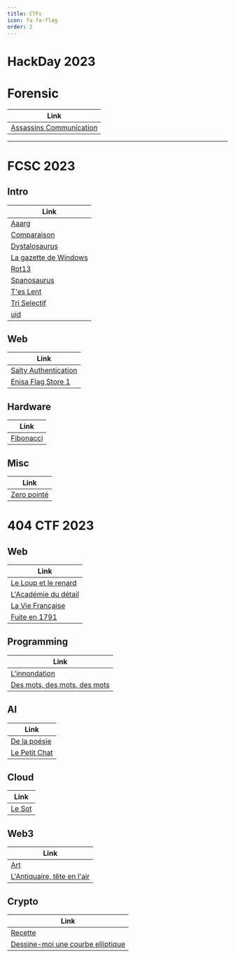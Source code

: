 ```yaml
---
title: CTFs
icon: fa fa-flag
order: 2
---
```


# HackDay 2023

# Forensic

| **Link**  |
| --------------- |
| [Assassins Communication](/CTFs/Hackday2023/forensic/assassins_communication) |

---

# FCSC 2023

## Intro

|   **Link**  |
| --------------- |
| [Aaarg](/CTFs/FCSC2023/intro/aaarg)  |
| [Comparaison](/CTFs/FCSC2023/intro/comparaison)  |
| [Dystalosaurus](/CTFs/FCSC2023/intro/dystalosaurus)  |
| [La gazette de Windows](/CTFs/FCSC2023/intro/la_gazette_de_windows)  |
| [Rot13](/CTFs/FCSC2023/intro/rot13)  |
| [Spanosaurus](/CTFs/FCSC2023/intro/spanosaurus)  |
| [T'es Lent](/CTFs/FCSC2023/intro/tes_lent)  |
| [Tri Selectif](/CTFs/FCSC2023/intro/tri_selectif)  |
| [uid](/CTFs/FCSC2023/intro/uid)  |

## Web

| **Link**   |
|--------------- |
| [Salty Authentication](/CTFs/FCSC2023/web/salty_authentication)  |
| [Enisa Flag Store 1](/CTFs/FCSC2023/web/enisa_flag_store_1)  |

## Hardware

| **Link**   |
|--------------- |
| [Fibonacci](/CTFs/FCSC2023/hardware/fibonacci)  |

## Misc

| **Link**   |
|--------------- |
| [Zero pointé](/CTFs/FCSC2023/misc/zero_pointe)  |



# 404 CTF 2023

## Web

| **Link**   |
|--------------- |  
| [Le Loup et le renard](/CTFs/404CTF2023/web/le_loup_et_le_renard)  |
| [L'Académie du détail](/CTFs/404CTF2023/web/l_academie_du_detail) |
| [La Vie Française](/CTFs/404CTF2023/web/la_vie_francaise) |
| [Fuite en 1791](/CTFs/404CTF2023/web/fuite_en_1791) |

## Programming

| **Link**   |
|--------------- | 
| [L'innondation](/CTFs/404CTF2023/programmation/l_innondation) |
| [Des mots, des mots, des mots](/CTFs/404CTF2023/programmation/des_mots_des_mots_des_mots) |

## AI

| **Link**   |
|--------------- | 
| [De la poésie](/CTFs/404CTF2023/ai/de_la_poesie) |
| [Le Petit Chat](/CTFs/404CTF2023/ai/le_petit_chat) |

## Cloud

| **Link**   |
|--------------- | 
| [Le Sot](/CTFs/404CTF2023/cloud/le_sot) |

## Web3

| **Link**   |
|--------------- | 
| [Art](/CTFs/404CTF2023/web3/art) |
| [L'Antiquaire, tête en l'air](/CTFs/404CTF2023/web3/l_antiquaire_tete_en_l_air) |

## Crypto

| **Link**   |
|--------------- | 
| [Recette](/CTFs/404CTF2023/crypto/recette) |
| [Dessine-moi une courbe elliptique](/CTFs/404CTF2023/crypto/dessine-moi_une_courbe_elliptique) |